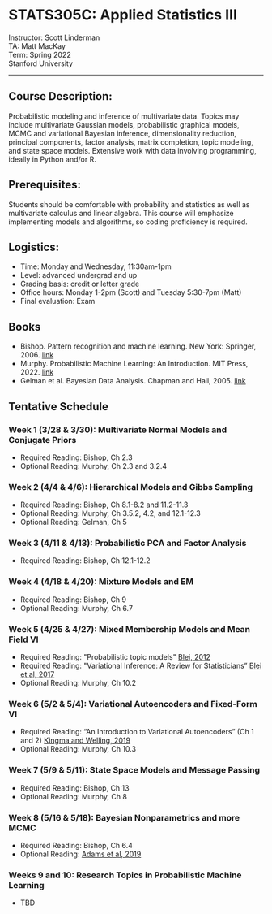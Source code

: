 # STATS305C: Applied Statistics III
Instructor: Scott Linderman <br>
TA: Matt MacKay <br>
Term: Spring 2022 <br>
Stanford University

---

## Course Description: 
Probabilistic modeling and inference of multivariate data. Topics may include multivariate Gaussian models, probabilistic graphical models, MCMC and variational Bayesian inference, dimensionality reduction, principal components, factor analysis, matrix completion, topic modeling, and state space models. Extensive work with data involving programming, ideally in Python and/or R. 

## Prerequisites:
Students should be comfortable with probability and statistics as well as multivariate calculus and linear algebra. This course will emphasize implementing models and algorithms, so coding proficiency is required.

## Logistics:
- Time: Monday and Wednesday, 11:30am-1pm 
- Level: advanced undergrad and up
- Grading basis: credit or letter grade
- Office hours: Monday 1-2pm (Scott) and Tuesday 5:30-7pm (Matt)
- Final evaluation: Exam

## Books
- Bishop. Pattern recognition and machine learning. New York: Springer, 2006. [link](https://www.microsoft.com/en-us/research/uploads/prod/2006/01/Bishop-Pattern-Recognition-and-Machine-Learning-2006.pdf)
- Murphy. Probabilistic Machine Learning: An Introduction. MIT Press, 2022. [link](https://probml.github.io/pml-book/book1.html)
- Gelman et al. Bayesian Data Analysis. Chapman and Hall, 2005. [link](http://www.stat.columbia.edu/~gelman/book/)

## Tentative Schedule

### Week 1 (3/28 & 3/30): Multivariate Normal Models and Conjugate Priors
- Required Reading: Bishop, Ch 2.3
- Optional Reading: Murphy, Ch 2.3 and 3.2.4

### Week 2 (4/4 & 4/6): Hierarchical Models and Gibbs Sampling
- Required Reading: Bishop, Ch 8.1-8.2 and 11.2-11.3
- Optional Reading: Murphy, Ch 3.5.2, 4.2, and 12.1-12.3
- Optional Reading: Gelman, Ch 5

### Week 3 (4/11 & 4/13): Probabilistic PCA and Factor Analysis
- Required Reading: Bishop, Ch 12.1-12.2 

### Week 4 (4/18 & 4/20): Mixture Models and EM
- Required Reading: Bishop, Ch 9
- Optional Reading: Murphy, Ch 6.7

### Week 5 (4/25 & 4/27): Mixed Membership Models and Mean Field VI
- Required Reading: "Probabilistic topic models" [Blei, 2012](http://www.cs.columbia.edu/~blei/fogm/2020F/readings/Blei2012.pdf)
- Required Reading: "Variational Inference: A Review for Statisticians” [Blei et al, 2017](https://www.tandfonline.com/doi/full/10.1080/01621459.2017.1285773)
- Optional Reading: Murphy, Ch 10.2

### Week 6 (5/2 & 5/4): Variational Autoencoders and Fixed-Form VI
- Required Reading: “An Introduction to Variational Autoencoders” (Ch 1 and 2) [Kingma and Welling, 2019](https://arxiv.org/pdf/1906.02691.pdf)
- Optional Reading: Murphy, Ch 10.3

### Week 7 (5/9 & 5/11): State Space Models and Message Passing
- Required Reading: Bishop, Ch 13
- Optional Reading: Murphy, Ch 8

### Week 8 (5/16 & 5/18): Bayesian Nonparametrics and more MCMC
- Required Reading: Bishop, Ch 6.4
- Optional Reading: [Adams et al, 2019](https://homepages.inf.ed.ac.uk/imurray2/pub/09poisson/adams-murray-mackay-2009b.pdf)

### Weeks 9 and 10: Research Topics in Probabilistic Machine Learning
- TBD
